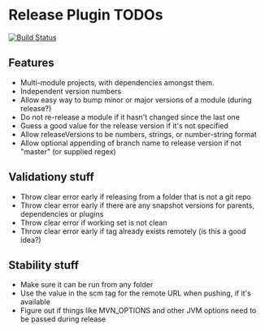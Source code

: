 Release Plugin TODOs
====================

[![Build Status](https://travis-ci.org/danielflower/maven-multi-module-releaser.svg?branch=master)](https://travis-ci.org/danielflower/maven-multi-module-releaser)

Features
--------

* Multi-module projects, with dependencies amongst them.
* Independent version numbers
* Allow easy way to bump minor or major versions of a module (during release?)
* Do not re-release a module if it hasn't changed since the last one
* Guess a good value for the release version if it's not specified
* Allow releaseVersions to be numbers, strings, or number-string format
* Allow optional appending of branch name to release version if not "master" (or supplied regex)

Validationy stuff
-----------------

* Throw clear error early if releasing from a folder that is not a git repo
* Throw clear error early if there are any snapshot versions for parents, dependencies or plugins
* Throw clear error if working set is not clean
* Throw clear error early if tag already exists remotely (is this a good idea?)

Stability stuff
---------------

* Make sure it can be run from any folder
* Use the value in the scm tag for the remote URL when pushing, if it's available
* Figure out if things like MVN_OPTIONS and other JVM options need to be passed during release